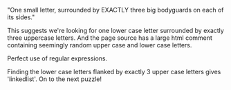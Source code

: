 "One small letter, surrounded by EXACTLY three big bodyguards on each of its
sides."

This suggests we're looking for one lower case letter surrounded by exactly
three uppercase letters. And the page source has a large html comment containing
seemingly random upper case and lower case letters.

Perfect use of regular expressions.

Finding the lower case letters flanked by exactly 3 upper case letters gives
'linkedlist'. On to the next puzzle!
